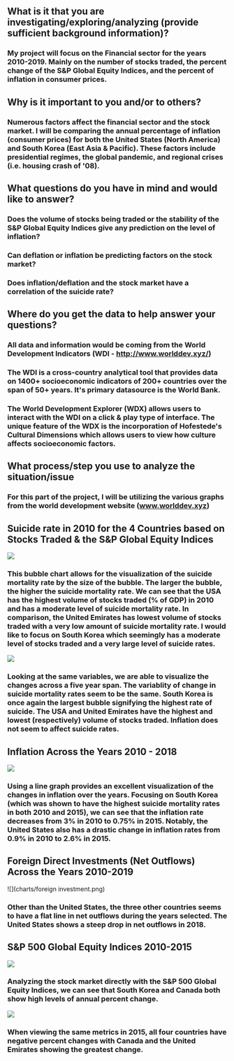 ## What is it that you are investigating/exploring/analyzing (provide sufficient background information)?
### My project will focus on the Financial sector for the years 2010-2019. Mainly on the number of stocks traded, the percent change of the S&P Global Equity Indices, and the percent of inflation in consumer prices. 

## Why is it important to you and/or to others?
### Numerous factors affect the financial sector and the stock market. I will be comparing the annual percentage of inflation (consumer prices) for both the United States (North America) and South Korea (East Asia & Pacific). These factors include presidential regimes, the global pandemic, and regional crises (i.e. housing crash of '08). 

## What questions do you have in mind and would like to answer?
### Does the volume of stocks being traded or the stability of the S&P Global Equity Indices give any prediction on the level of inflation?
### Can deflation or inflation be predicting factors on the stock market?
### Does inflation/deflation and the stock market have a correlation of the suicide rate?

## Where do you get the data to help answer your questions?
### All data and information would be coming from the World Development Indicators (WDI - http://www.worlddev.xyz/) 
### The WDI is a cross-country analytical tool that provides data on 1400+ socioeconomic indicators of 200+ countries over the span of 50+ years. It's primary datasource is the World Bank.
### The World Development Explorer (WDX) allows users to interact with the WDI on a click & play type of interface. The unique feature of the WDX is the incorporation of Hofestede's Cultural Dimensions which allows users to view how culture affects socioeconomic factors. 

## What process/step you use to analyze the situation/issue
### For this part of the project, I will be utilizing the various graphs from the world development website (www.worlddev.xyz)

## Suicide rate in 2010 for the 4 Countries based on Stocks Traded & the S&P Global Equity Indices
![](charts/2010.PNG)
### This bubble chart allows for the visualization of the suicide mortality rate by the size of the bubble. The larger the bubble, the higher the suicide mortality rate. We can see that the USA has the highest volume of stocks traded (% of GDP) in 2010 and has a moderate level of suicide mortality rate. In comparison, the United Emirates has lowest volume of stocks traded with a very low amount of suicide mortality rate. I would like to focus on South Korea which seemingly has a moderate level of stocks traded and a very large level of suicide rates. 

![](charts/2015.PNG)
### Looking at the same variables, we are able to visualize the changes across a five year span. The variablity of change in suicide mortality rates seem to be the same. South Korea is once again the largest bubble signifying the highest rate of suicide. The USA and United Emirates have the highest and lowest (respectively) volume of stocks traded. Inflation does not seem to affect suicide rates.

## Inflation Across the Years 2010 - 2018
![](charts/CPI.png)
### Using a line graph provides an excellent visualization of the changes in inflation over the years. Focusing on South Korea (which was shown to have the highest suicide mortality rates in both 2010 and 2015), we can see that the inflation rate decreases from 3% in 2010 to 0.75% in 2015. Notably, the United States also has a drastic change in inflation rates from 0.9% in 2010 to 2.6% in 2015. 

## Foreign Direct Investments (Net Outflows) Across the Years 2010-2019
![](charts/foreign investment.png)
### Other than the United States, the three other countries seems to have a flat line in net outflows during the years selected. The United States shows a steep drop in net outflows in 2018.

## S&P 500 Global Equity Indices 2010-2015
![](https://github.com/cjang1129/world_development_explorer/blob/98bfe87b2fe0f33305cd5aa81457ce750511c008/charts/s&p%202010.png)
### Analyzing the stock market directly with the S&P 500 Global Equity Indices, we can see that South Korea and Canada both show high levels of annual percent change. 

![](https://github.com/cjang1129/world_development_explorer/blob/98bfe87b2fe0f33305cd5aa81457ce750511c008/charts/s&p%202015.png)
### When viewing the same metrics in 2015, all four countries have negative percent changes with Canada and the United Emirates showing the greatest change. 

